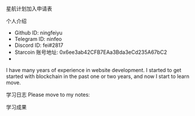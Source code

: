 星航计划加入申请表

个人介绍
* Github ID: ningfeiyu
* Telegram ID: ninfeo
* Discord ID: fei#2817 
* Starcoin 账号地址: 0x6ee3ab42CFB7EAa3Bda3eCd235A67bC2
* 
I have many years of experience in website development. I started to get started with blockchain in the past one or two years, and now I start to learn move.

学习日志
Please move to my notes: 

学习成果
